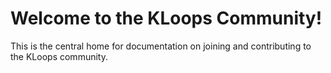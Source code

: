 # Welcome to the KLoops Community!

This is the central home for documentation on joining and contributing to the KLoops community.

